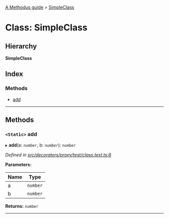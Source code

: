 [A Methodus guide](../README.md) > [SimpleClass](../classes/simpleclass.md)

# Class: SimpleClass

## Hierarchy

**SimpleClass**

## Index

### Methods

* [add](simpleclass.md#add)

---

## Methods

<a id="add"></a>

### `<Static>` add

▸ **add**(a: *`number`*, b: *`number`*): `number`

*Defined in [src/decorators/proxy/test/class.test.ts:6](https://github.com/nodulusteam/methodus.dev/blob/c7705c6/src/decorators/proxy/test/class.test.ts#L6)*

**Parameters:**

| Name | Type |
| ------ | ------ |
| a | `number` |
| b | `number` |

**Returns:** `number`

___

